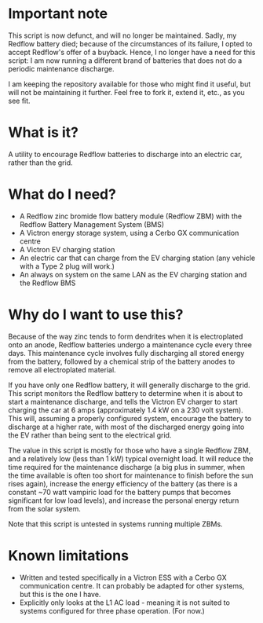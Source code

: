 # Important note

This script is now defunct, and will no longer be maintained. Sadly, my
Redflow battery died; because of the circumstances of its failure, I opted
to accept Redflow's offer of a buyback. Hence, I no longer have a need for
this script: I am now running a different brand of batteries that does not
do a periodic maintenance discharge.

I am keeping the repository available for those who might find it useful,
but will not be maintaining it further. Feel free to fork it, extend it, etc.,
as you see fit.

# What is it?

A utility to encourage Redflow batteries to discharge into an electric car, rather than the grid.

# What do I need?

* A Redflow zinc bromide flow battery module (Redflow ZBM) with the Redflow Battery Management System (BMS)
* A Victron energy storage system, using a Cerbo GX communication centre
* A Victron EV charging station
* An electric car that can charge from the EV charging station (any vehicle with a Type 2 plug will work.)
* An always on system on the same LAN as the EV charging station and the Redflow BMS

# Why do I want to use this?

Because of the way zinc tends to form dendrites when it is electroplated onto an anode, Redflow batteries undergo a maintenance cycle every three days. This maintenance cycle involves fully discharging all stored energy from the battery, followed by a chemical strip of the battery anodes to remove all electroplated material.

If you have only one Redflow battery, it will generally discharge to the grid. This script monitors the Redflow battery to determine when it is about to start a maintenance discharge, and tells the Victron EV charger to start charging the car at 6 amps (approximately 1.4 kW on a 230 volt system). This will, assuming a properly configured system, encourage the battery to discharge at a higher rate, with most of the discharged energy going into the EV rather than being sent to the electrical grid.

The value in this script is mostly for those who have a single Redflow ZBM, and a relatively low (less than 1 kW) typical overnight load. It will reduce the time required for the maintenance discharge (a big plus in summer, when the time available is often too short for maintenance to finish before the sun rises again), increase the energy efficiency of the battery (as there is a constant ~70 watt vampiric load for the battery pumps that becomes significant for low load levels), and increase the personal energy return from the solar system.

Note that this script is untested in systems running multiple ZBMs.

# Known limitations

* Written and tested specifically in a Victron ESS with a Cerbo GX communication centre. It can probably be adapted for other systems, but this is the one I have.
* Explicitly only looks at the L1 AC load - meaning it is not suited to systems configured for three phase operation. (For now.)
